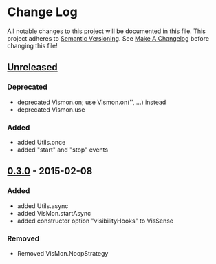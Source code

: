 # Change Log
All notable changes to this project will be documented in this file.
This project adheres to [Semantic Versioning](http://semver.org/).
See [Make A Changelog](https://github.com/olivierlacan/keep-a-changelog) 
before changing this file!

## [Unreleased][unreleased]
### Deprecated
- deprecated Vismon.on<Event>; use Vismon.on('<Event>', ...) instead
- deprecated Vismon.use
### Added
- added Utils.once
- added "start" and "stop" events

## [0.3.0] - 2015-02-08
### Added
- added Utils.async
- added VisMon.startAsync
- added constructor option "visibilityHooks" to VisSense
### Removed
- Removed VisMon.NoopStrategy

[unreleased]: https://github.com/vissense/compare/0.3.0...HEAD
[0.3.0]: https://github.com/vissense/vissense/compare/0.2.1...0.3.0
